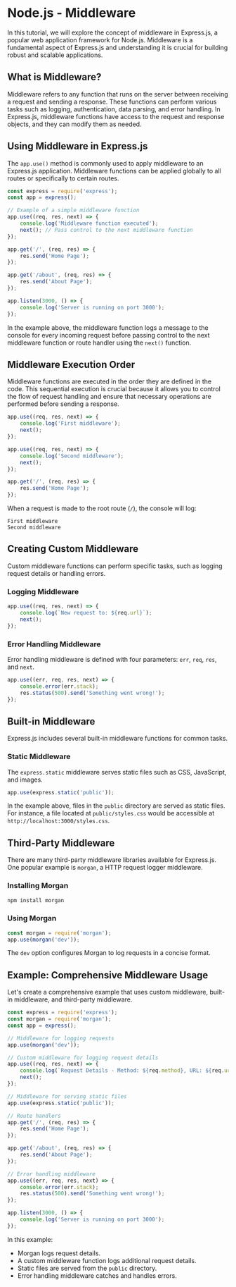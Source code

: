 # Node.js - Middleware

In this tutorial, we will explore the concept of middleware in Express.js, a popular web application framework for Node.js. Middleware is a fundamental aspect of Express.js and understanding it is crucial for building robust and scalable applications.

## What is Middleware?

Middleware refers to any function that runs on the server between receiving a request and sending a response. These functions can perform various tasks such as logging, authentication, data parsing, and error handling. In Express.js, middleware functions have access to the request and response objects, and they can modify them as needed.

## Using Middleware in Express.js

The `app.use()` method is commonly used to apply middleware to an Express.js application. Middleware functions can be applied globally to all routes or specifically to certain routes.

```javascript
const express = require('express');
const app = express();

// Example of a simple middleware function
app.use((req, res, next) => {
    console.log('Middleware function executed');
    next(); // Pass control to the next middleware function
});

app.get('/', (req, res) => {
    res.send('Home Page');
});

app.get('/about', (req, res) => {
    res.send('About Page');
});

app.listen(3000, () => {
    console.log('Server is running on port 3000');
});
```

In the example above, the middleware function logs a message to the console for every incoming request before passing control to the next middleware function or route handler using the `next()` function.

## Middleware Execution Order

Middleware functions are executed in the order they are defined in the code. This sequential execution is crucial because it allows you to control the flow of request handling and ensure that necessary operations are performed before sending a response.

```javascript
app.use((req, res, next) => {
    console.log('First middleware');
    next();
});

app.use((req, res, next) => {
    console.log('Second middleware');
    next();
});

app.get('/', (req, res) => {
    res.send('Home Page');
});
```

When a request is made to the root route (`/`), the console will log:

```
First middleware
Second middleware
```

## Creating Custom Middleware

Custom middleware functions can perform specific tasks, such as logging request details or handling errors.

### Logging Middleware

```javascript
app.use((req, res, next) => {
    console.log(`New request to: ${req.url}`);
    next();
});
```

### Error Handling Middleware

Error handling middleware is defined with four parameters: `err`, `req`, `res`, and `next`.

```javascript
app.use((err, req, res, next) => {
    console.error(err.stack);
    res.status(500).send('Something went wrong!');
});
```

## Built-in Middleware

Express.js includes several built-in middleware functions for common tasks.

### Static Middleware

The `express.static` middleware serves static files such as CSS, JavaScript, and images.

```javascript
app.use(express.static('public'));
```

In the example above, files in the `public` directory are served as static files. For instance, a file located at `public/styles.css` would be accessible at `http://localhost:3000/styles.css`.

## Third-Party Middleware

There are many third-party middleware libraries available for Express.js. One popular example is `morgan`, a HTTP request logger middleware.

### Installing Morgan

```bash
npm install morgan
```

### Using Morgan

```javascript
const morgan = require('morgan');
app.use(morgan('dev'));
```

The `dev` option configures Morgan to log requests in a concise format.

## Example: Comprehensive Middleware Usage

Let's create a comprehensive example that uses custom middleware, built-in middleware, and third-party middleware.

```javascript
const express = require('express');
const morgan = require('morgan');
const app = express();

// Middleware for logging requests
app.use(morgan('dev'));

// Custom middleware for logging request details
app.use((req, res, next) => {
    console.log(`Request Details - Method: ${req.method}, URL: ${req.url}`);
    next();
});

// Middleware for serving static files
app.use(express.static('public'));

// Route handlers
app.get('/', (req, res) => {
    res.send('Home Page');
});

app.get('/about', (req, res) => {
    res.send('About Page');
});

// Error handling middleware
app.use((err, req, res, next) => {
    console.error(err.stack);
    res.status(500).send('Something went wrong!');
});

app.listen(3000, () => {
    console.log('Server is running on port 3000');
});
```

In this example:
- Morgan logs request details.
- A custom middleware function logs additional request details.
- Static files are served from the `public` directory.
- Error handling middleware catches and handles errors.


